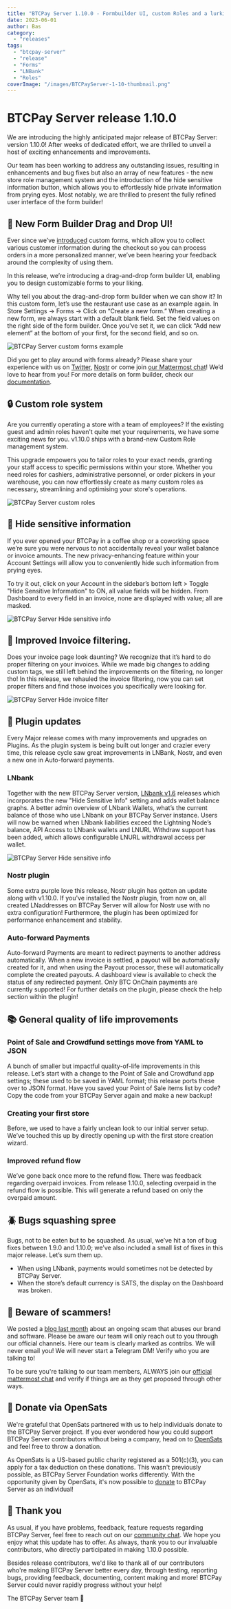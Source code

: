 ```yaml
---
title: "BTCPay Server 1.10.0 - Formbuilder UI, custom Roles and a lurking wife mode!?"
date: 2023-06-01
author: Bas
category:
  - "releases"
tags:
  - "btcpay-server"
  - "release"
  - "Forms"
  - "LNBank"
  - "Roles"
coverImage: "/images/BTCPayServer-1-10-thumbnail.png"
---
```


# BTCPay Server release 1.10.0

We are introducing the highly anticipated major release of BTCPay Server: version 1.10.0! After weeks of dedicated effort, we are thrilled to unveil a host of exciting enhancements and improvements.

Our team has been working to address any outstanding issues, resulting in enhancements and bug fixes but also an array of new features -  the new store role management system and the introduction of the hide sensitive information button, which allows you to effortlessly hide private information from prying eyes. Most notably, we are thrilled to present the fully refined user interface of the form builder!

## 🧾 New Form Builder Drag and Drop UI!

Ever since we’ve [introduced](https://blog.btcpayserver.org/btcpay-server-1-8-0/) custom forms, which allow you to collect various customer information during the checkout so you can process orders in a more personalized manner, we’ve been hearing your feedback around the complexity of using them. 

In this release, we’re introducing a drag-and-drop form builder UI, enabling you to design customizable forms to your liking.

Why tell you about the drag-and-drop form builder when we can show it? 
In this custom form, let’s use the restaurant use case as an example again. In Store Settings -> Forms -> Click on “Create a new form.” When creating a new form, we always start with a default blank field. Set the field values on the right side of the form builder. Once you’ve set it, we can click “Add new element” at the bottom of your first, for the second field, and so on. 

![BTCPay Server custom forms example](/images/BTCPayServerForms.gif)

Did you get to play around with forms already? Please share your experience with us on [Twitter](https://twitter.com/BtcpayServer/), [Nostr](https://snort.social/p/npub155m2k8ml8sqn8w4dhh689vdv0t2twa8dgvkpnzfggxf4wfughjsq2cdcvg) or come join [our Mattermost chat](https://chat.btcpayserver.org/)! We’d love to hear from you! For more details on form builder, check our [documentation](https://docs.btcpayserver.org/Forms/).

## 🔒 Custom role system 

Are you currently operating a store with a team of employees? If the existing guest and admin roles haven't quite met your requirements, we have some exciting news for you. v1.10.0 ships with a brand-new Custom Role management system.

This upgrade empowers you to tailor roles to your exact needs, granting your staff access to specific permissions within your store. Whether you need roles for cashiers, administrative personnel, or order pickers in your warehouse, you can now effortlessly create as many custom roles as necessary, streamlining and optimising your store's operations.

![BTCPay Server custom roles](/images/BTCPayServerRoles.gif)

## 🥷 Hide sensitive information

If you ever opened your BTCPay in a coffee shop or a coworking space we’re sure you were nervous to not accidentally reveal your wallet balance or invoice amounts. The new privacy-enhancing feature within your Account Settings will allow you to conveniently hide such information from prying eyes. 

To try it out, click on your Account in the sidebar’s bottom left > Toggle "Hide Sensitive Information" to ON, all value fields will be hidden. From Dashboard to every field in an invoice, none are displayed with value; all are masked.

![BTCPay Server Hide sensitive info](/images/BTCPayServerHide.gif)

## 📝 Improved Invoice filtering.

Does your invoice page look daunting? We recognize that it’s hard to do proper filtering on your invoices. While we made big changes to adding custom tags, we still left behind the improvements on the filtering, no longer tho! In this release, we rehauled the invoice filtering, now you can set proper filters and find those invoices you specifically were looking for. 

![BTCPay Server Hide invoice filter](/images/BTCPayServerInvoiceFilter.gif)


## 📒 Plugin updates

Every Major release comes with many improvements and upgrades on Plugins. As the plugin system is being built out longer and crazier every time, this release cycle saw great improvements in LNBank, Nostr, and even a new one in Auto-forward payments. 

### LNbank 

Together with the new BTCPay Server version, [LNbank v1.6](https://github.com/dennisreimann/btcpayserver-plugin-lnbank/blob/master/CHANGELOG.md) releases which incorporates the new "Hide Sensitive Info" setting and adds wallet balance graphs. A better admin overview of LNbank Wallets, what’s the current balance of those who use LNbank on your BTCPay Server instance. Users will now be warned when LNbank liabilities exceed the Lightning Node’s balance, API Access to LNbank wallets and LNURL Withdraw support has been added, which allows configurable LNURL withdrawal access per wallet. 

![BTCPay Server Hide sensitive info](/images/BTCPayServerHiden.gif)

### Nostr plugin 

Some extra purple love this release, Nostr plugin has gotten an update along with v1.10.0. If you've installed the Nostr plugin, from now on, all created LNaddresses on BTCPay Server will allow for Nostr use with no extra configuration! Furthermore, the plugin has been optimized for performance enhancement and stability. 

### Auto-forward Payments

Auto-forward Payments are meant to redirect payments to another address automatically. When a new invoice is settled, a payout will be automatically created for it, and when using the Payout processor, these will automatically complete the created payouts. A dashboard view is available to check the status of any redirected payment. Only BTC OnChain payments are currently supported! For further details on the plugin, please check the help section within the plugin!

## 📚 General quality of life improvements

### Point of Sale and Crowdfund settings move from YAML to JSON

A bunch of smaller but impactful quality-of-life improvements in this release. Let’s start with a change to the Point of Sale and Crowdfund app settings; these used to be saved in YAML format; this release ports these over to JSON format. Have you saved your Point of Sale items list by code? Copy the code from your BTCPay Server again and make a new backup! 

### Creating your first store

Before, we used to have a fairly unclean look to our initial server setup. We’ve touched this up by directly opening up with the first store creation wizard. 

### Improved refund flow

We’ve gone back once more to the refund flow. There was feedback regarding overpaid invoices. From release 1.10.0, selecting overpaid in the refund flow is possible. This will generate a refund based on only the overpaid amount. 


## 🪲 Bugs squashing spree

Bugs, not to be eaten but to be squashed. As usual, we’ve hit a ton of bug fixes between 1.9.0 and 1.10.0; we’ve also included a small list of fixes in this major release. Let’s sum them up. 

- When using LNbank, payments would sometimes not be detected by BTCPay Server.
- When the store’s default currency is SATS, the display on the Dashboard was broken.

## 🚨 Beware of scammers!

We posted a [blog last month](https://blog.btcpayserver.org/bitcoin-bonus-scam/) about an ongoing scam that abuses our brand and software. Please be aware our team will only reach out to you through our official channels. Here our team is clearly marked as contribs. We will never email you! We will never start a Telegram DM! Verify who you are talking to! 

To be sure you're talking to our team members, ALWAYS join our [official mattermost chat](https://chat.btcpayserver.org/) and verify if things are as they get proposed through other ways.

## 🫶 Donate via OpenSats

We're grateful that OpenSats partnered with us to help individuals donate to the BTCPay Server project. If you ever wondered how you could support BTCPay Server contributors without being a company, head on to [OpenSats](https://opensats.org/projects/btcpayserver) and feel free to throw a donation.

As OpenSats is a US-based public charity registered as a 501(c)(3), you can apply for a tax deduction on these donations. This wasn't previously possible, as BTCPay Server Foundation works differently. With the opportunity given by OpenSats, it's now possible to [donate](https://opensats.org/projects/btcpayserver) to BTCPay Server as an individual!

## 💚 Thank you

As usual, if you have problems, feedback, feature requests regarding BTCPay Server, feel free to reach out on our [community chat](https://chat.btcpayserver.org/). We hope you enjoy what this update has to offer. As always, thank you to our invaluable contributors, who directly participated in making 1.10.0 possible. 

Besides release contributors, we'd like to thank all of our contributors who're making BTCPay Server better every day, through testing, reporting bugs, providing feedback, documenting, content making and more! BTCPay Server could never rapidly progress without your help!

The BTCPay Server team 💚

